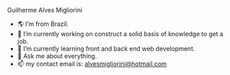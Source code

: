 Guilherme Alves Migliorini

- 🌎 I’m from Brazil.
- 🔭 I’m currently working on construct a solid basis of knowledge to get a job.
- 🌱 I’m currently learning front and back end web development.
- 💬 Ask me about everything.
- 📫 my contact email is: alvesmigliorini@hotmail.com

